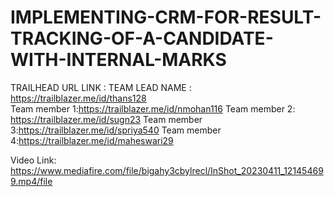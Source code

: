 # IMPLEMENTING-CRM-FOR-RESULT-TRACKING-OF-A-CANDIDATE-WITH-INTERNAL-MARKS
TRAILHEAD URL LINK :
TEAM LEAD NAME : https://trailblazer.me/id/thans128   
Team member 1:https://trailblazer.me/id/nmohan116 
Team member 2: https://trailblazer.me/id/sugn23 
Team member 3:https://trailblazer.me/id/spriya540 
Team member 4:https://trailblazer.me/id/maheswari29 

Video Link: https://www.mediafire.com/file/bigahy3cbylrecl/InShot_20230411_121454699.mp4/file
